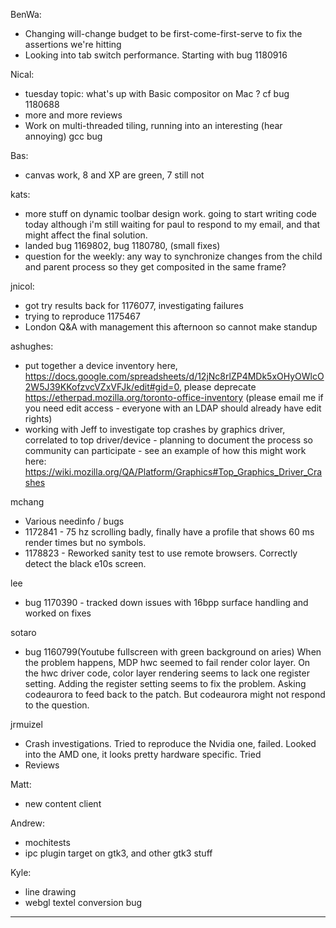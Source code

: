 BenWa:
* Changing will-change budget to be first-come-first-serve to fix the assertions we're hitting
* Looking into tab switch performance. Starting with bug 1180916



Nical:
* tuesday topic: what's up with Basic compositor on Mac ? cf bug 1180688
* more and more reviews
* Work on multi-threaded tiling, running into an interesting (hear annoying) gcc bug



Bas:
* canvas work, 8 and XP are green, 7 still not



kats:
* more stuff on dynamic toolbar design work. going to start writing code today although i'm still waiting for paul to respond to my email, and that might affect the final solution.
* landed bug 1169802, bug 1180780, (small fixes)
* question for the weekly: any way to synchronize changes from the child and parent process so they get composited in the same frame?



jnicol:
* got try results back for 1176077, investigating failures
* trying to reproduce 1175467
* London Q&A with management this afternoon so cannot make standup



ashughes:
* put together a device inventory here, https://docs.google.com/spreadsheets/d/12jNc8rlZP4MDk5xOHyOWlcO2W5J39KKofzvcVZxVFJk/edit#gid=0, please deprecate https://etherpad.mozilla.org/toronto-office-inventory (please email me if you need edit access - everyone with an LDAP should already have edit rights)
* working with Jeff to investigate top crashes by graphics driver, correlated to top driver/device - planning to document the process so community can participate - see an example of how this might work here: https://wiki.mozilla.org/QA/Platform/Graphics#Top_Graphics_Driver_Crashes




mchang
* Various needinfo / bugs
* 1172841 - 75 hz scrolling badly, finally have a profile that shows 60 ms render times but no symbols. 
* 1178823 - Reworked sanity test to use remote browsers. Correctly detect the black e10s screen.



lee
* bug 1170390 - tracked down issues with 16bpp surface handling and worked on fixes



sotaro
* bug 1160799(Youtube fullscreen with green background on aries) When the problem happens, MDP hwc seemed to fail render color layer. On the hwc driver code, color layer rendering seems to lack one register setting. Adding the register setting seems to fix the problem. Asking codeaurora to feed back to the patch. But codeaurora might not respond to the question.



jrmuizel
* Crash investigations. Tried to reproduce the Nvidia one, failed. Looked into the AMD one, it looks pretty hardware specific. Tried 
* Reviews



Matt:
* new content client



Andrew:
* mochitests
* ipc plugin target on gtk3, and other gtk3 stuff



Kyle:
* line drawing
* webgl textel conversion bug



________________


